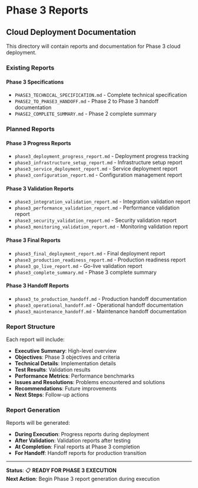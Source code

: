 # Phase 3 Reports
## Cloud Deployment Documentation

This directory will contain reports and documentation for Phase 3 cloud deployment.

### Existing Reports

#### **Phase 3 Specifications**
- `PHASE3_TECHNICAL_SPECIFICATION.md` - Complete technical specification
- `PHASE2_TO_PHASE3_HANDOFF.md` - Phase 2 to Phase 3 handoff documentation
- `PHASE2_COMPLETE_SUMMARY.md` - Phase 2 complete summary

### Planned Reports

#### **Phase 3 Progress Reports**
- `phase3_deployment_progress_report.md` - Deployment progress tracking
- `phase3_infrastructure_setup_report.md` - Infrastructure setup report
- `phase3_service_deployment_report.md` - Service deployment report
- `phase3_configuration_report.md` - Configuration management report

#### **Phase 3 Validation Reports**
- `phase3_integration_validation_report.md` - Integration validation report
- `phase3_performance_validation_report.md` - Performance validation report
- `phase3_security_validation_report.md` - Security validation report
- `phase3_monitoring_validation_report.md` - Monitoring validation report

#### **Phase 3 Final Reports**
- `phase3_final_deployment_report.md` - Final deployment report
- `phase3_production_readiness_report.md` - Production readiness report
- `phase3_go_live_report.md` - Go-live validation report
- `phase3_complete_summary.md` - Phase 3 complete summary

#### **Phase 3 Handoff Reports**
- `phase3_to_production_handoff.md` - Production handoff documentation
- `phase3_operational_handoff.md` - Operational handoff documentation
- `phase3_maintenance_handoff.md` - Maintenance handoff documentation

### Report Structure

Each report will include:
- **Executive Summary**: High-level overview
- **Objectives**: Phase 3 objectives and criteria
- **Technical Details**: Implementation details
- **Test Results**: Validation results
- **Performance Metrics**: Performance benchmarks
- **Issues and Resolutions**: Problems encountered and solutions
- **Recommendations**: Future improvements
- **Next Steps**: Follow-up actions

### Report Generation

Reports will be generated:
- **During Execution**: Progress reports during deployment
- **After Validation**: Validation reports after testing
- **At Completion**: Final reports at Phase 3 completion
- **For Handoff**: Handoff reports for production transition

---

**Status**: 📋 **READY FOR PHASE 3 EXECUTION**  
**Next Action**: Begin Phase 3 report generation during execution

